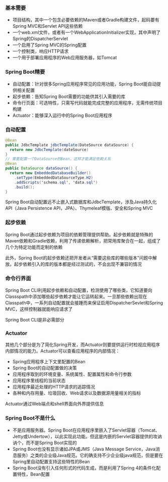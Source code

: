 ### 基本需要

- 项目结构，其中一个包含必要依赖的Maven或者Gradle构建文件，起码要有Spring MVC和Servlet API这些依赖
- 一个web.xml文件，或者有一个WebApplicationInitializer实现，其中声明了Spring的DispatcherServlet
- 一个启用了Spring MVC的Spring配置
- 一个控制类，响应HTTP请求
- 一个用于部署应用程序的Web应用服务器，如Tomcat

### Spring Boot精要

- 自动配置：针对很多Spring应用程序常见的应用功能，Spring Boot能自动提供相关配置
- 起步依赖：告知Spring Boot需要的功能供其引入需要的库
- 命令行页面：可选特性，只需写代码就能完成完整的应用程序，无需传统项目构建
- Actuator：能够深入运行中的Spring Boot应用程序

### 自动配置

```java
@Bean
public JdbcTemplate jdbcTemplate(DateSource dataSource) {
  return new JdbcTemplate(dateSource)
}
// 需要配置一个DataSource的Bean，这样才能满足依赖关系
@Bean
public DataSource dataSource() {
  return new EmbeddedDatabaseBuilder()
    .setType(EmbeddedDataSourceType.H2)
    .addScripts('schema.sql', 'data.sql')
    .build();
}
```

Spring Boot自动配置远不止嵌入式数据库和JdbcTemplate，涉及Java持久化API（Java Persistence API，JPA）、Thymeleaf模版、安全和Spring MVC

### 起步依赖

Spring Boot通过起步依赖为项目的依赖管理提供帮助。起步依赖就是特殊的Maven依赖和Gradle依赖，利用了传递依赖解析，把常用库聚合在一起，组成了几个为特定功能而定制的依赖

此外，Spring Boot的起步依赖还把开发者从“需要这些库的哪些版本”问题中解放。起步依赖引入的库的版本都是经过测试的，不会出现不兼容的情况

### 命令行界面

Spring Boot CLI利用起步依赖和自动配置，检测使用了哪些类，它知道要向Classspath中添加哪些起步依赖才能让它运转起来。一旦那些依赖出现在Classpath中，一系列自动配置就会接踵而来保证启用DispatcherSevlet和Spring MVC，这样控制器就能响应请求了

Spring Boot CLI是非必需部分

### Actuator

其他几个部分是为了简化Spring开发，而Actuator则要提供运行时检视应用程序内部情况的能力。Actuator可以查看应用程序的内部情况：

- Spring应用程序上下文里配置的Bean
- Spring Boot的自动配置做的决策
- 应用程序取到的环境变量、系统属性、配置属性和命令行参数
- 应用程序里线程的当前状态
- 应用程序最近处理的HTTP请求的追踪情况
- 各种和内存用量、垃圾回收、Web请求以及数据源用量相关的指标

Actuator通过Web端点和shell界面向外界提供信息

### Spring Boot不是什么

- 不是应用服务器。Spring Boot在应用程序里嵌入了Servlet容器（Tomcat、Jetty或Undertow），以此实现此功能。但这是内嵌的Servlet容器提供的攻讷讷个，而不是Spring Boot实现的
- Spring Boot也没有显示诸如JPA或JMS（Java Message Service，Java消息服务）之类的企业级Java规范。它的确支持不少企业级java规范，但是要在Spring里自动配置支持这些特性的Bean
- Spring Boot没有引入任何形式的代码生成，而是利用了Spring 4的条件化配置特性，Bean配置





